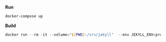 **Run**
```Powershell
docker-compose up
```

**Build**
```Powershell
docker run --rm -it --volume="${PWD}:/srv/jekyll"  --env JEKYLL_ENV=production jekyll/jekyll:latest jekyll build
```